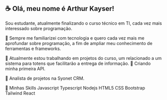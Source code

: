 ## ☕ Olá, meu nome é Arthur Kayser!
Sou estudante, atualmente finalizando o curso técnico em TI, cada vez mais interessado sobre programação.

💬 Sempre me familiarizei com tecnologia e quero cada vez mais me aprofundar sobre programação, a fim de ampliar meu conhecimento de ferramentas e frameworks.

🔭 Atualmente estou trabalhando em projetos do curso, um relacionado a um sistema para totens que facilitarão a entrega de informação. 🔭 Criando minha primeira API.

💼 Analista de projetos na Syonet CRM.

🚀 Minhas Skills Javascript Typescript Nodejs HTML5 CSS Bootstrap Tailwind React

